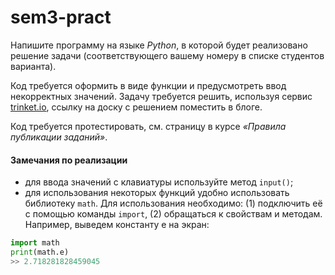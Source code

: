 # sem3-pract
Напишите программу на языке _Python_, в которой будет реализовано решение задачи (соответствующего вашему номеру в списке студентов варианта).

Код требуется оформить в виде функции и предусмотреть ввод некорректных значений. Задачу требуется решить, используя сервис [trinket.io](https://trinket.io/), ссылку на доску с решением поместить в блоге.

Код требуется протестировать, см. страницу в курсе _«Правила публикации заданий»_.

#### Замечания по реализации
* для ввода значений с клавиатуры используйте метод `input()`;
* для использования некоторых функций удобно использовать библиотеку `math`. Для использования необходимо: (1) подключить её с помощью команды `import`, (2) обращаться к свойствам и методам.  
Например, выведем константу e на экран:  
```python
import math
print(math.e)
>> 2.718281828459045
```
